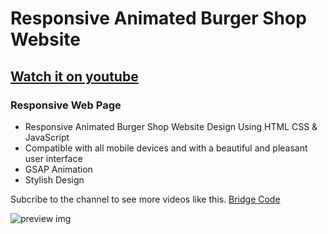 # Responsive Animated Burger Shop Website
## [Watch it on youtube](https://youtu.be/eFeAx_HXqjU)
### Responsive Web Page

- Responsive Animated Burger Shop Website Design Using HTML CSS & JavaScript
- Compatible with all mobile devices and with a beautiful and pleasant user interface
- GSAP Animation
- Stylish Design

Subcribe to the channel to see more videos like this. [Bridge Code](https://www.youtube.com/@bridgecode)

![preview img](/158preview.png)

